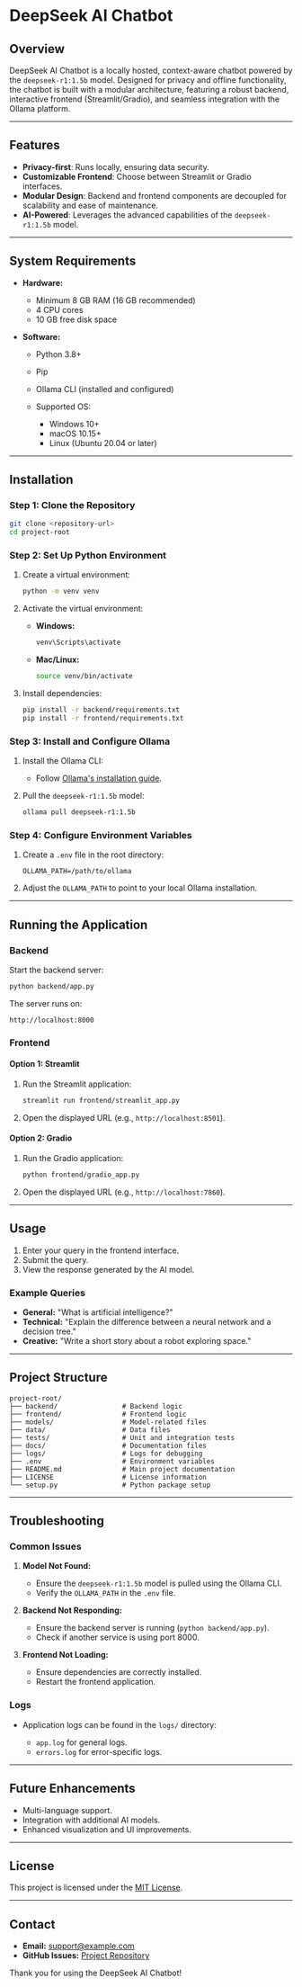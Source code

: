# DeepSeek AI Chatbot

## Overview

DeepSeek AI Chatbot is a locally hosted, context-aware chatbot powered by the `deepseek-r1:1.5b` model. Designed for privacy and offline functionality, the chatbot is built with a modular architecture, featuring a robust backend, interactive frontend (Streamlit/Gradio), and seamless integration with the Ollama platform.

---

## Features

* **Privacy-first**: Runs locally, ensuring data security.
* **Customizable Frontend**: Choose between Streamlit or Gradio interfaces.
* **Modular Design**: Backend and frontend components are decoupled for scalability and ease of maintenance.
* **AI-Powered**: Leverages the advanced capabilities of the `deepseek-r1:1.5b` model.

---

## System Requirements

* **Hardware:**

  * Minimum 8 GB RAM (16 GB recommended)
  * 4 CPU cores
  * 10 GB free disk space

* **Software:**

  * Python 3.8+
  * Pip
  * Ollama CLI (installed and configured)
  * Supported OS:

    * Windows 10+
    * macOS 10.15+
    * Linux (Ubuntu 20.04 or later)

---

## Installation

### Step 1: Clone the Repository

```bash
git clone <repository-url>
cd project-root
```

### Step 2: Set Up Python Environment

1. Create a virtual environment:

   ```bash
   python -m venv venv
   ```
2. Activate the virtual environment:

   * **Windows:**

     ```bash
     venv\Scripts\activate
     ```
   * **Mac/Linux:**

     ```bash
     source venv/bin/activate
     ```
3. Install dependencies:

   ```bash
   pip install -r backend/requirements.txt
   pip install -r frontend/requirements.txt
   ```

### Step 3: Install and Configure Ollama

1. Install the Ollama CLI:

   * Follow [Ollama's installation guide](https://ollama.com/docs/installation).
2. Pull the `deepseek-r1:1.5b` model:

   ```bash
   ollama pull deepseek-r1:1.5b
   ```

### Step 4: Configure Environment Variables

1. Create a `.env` file in the root directory:

   ```plaintext
   OLLAMA_PATH=/path/to/ollama
   ```
2. Adjust the `OLLAMA_PATH` to point to your local Ollama installation.

---

## Running the Application

### Backend

Start the backend server:

```bash
python backend/app.py
```

The server runs on:

```
http://localhost:8000
```

### Frontend

#### Option 1: Streamlit

1. Run the Streamlit application:

   ```bash
   streamlit run frontend/streamlit_app.py
   ```
2. Open the displayed URL (e.g., `http://localhost:8501`).

#### Option 2: Gradio

1. Run the Gradio application:

   ```bash
   python frontend/gradio_app.py
   ```
2. Open the displayed URL (e.g., `http://localhost:7860`).

---

## Usage

1. Enter your query in the frontend interface.
2. Submit the query.
3. View the response generated by the AI model.

### Example Queries

* **General:** "What is artificial intelligence?"
* **Technical:** "Explain the difference between a neural network and a decision tree."
* **Creative:** "Write a short story about a robot exploring space."

---

## Project Structure

```plaintext
project-root/
├── backend/                # Backend logic
├── frontend/               # Frontend logic
├── models/                 # Model-related files
├── data/                   # Data files
├── tests/                  # Unit and integration tests
├── docs/                   # Documentation files
├── logs/                   # Logs for debugging
├── .env                    # Environment variables
├── README.md               # Main project documentation
├── LICENSE                 # License information
└── setup.py                # Python package setup
```

---

## Troubleshooting

### Common Issues

1. **Model Not Found:**

   * Ensure the `deepseek-r1:1.5b` model is pulled using the Ollama CLI.
   * Verify the `OLLAMA_PATH` in the `.env` file.

2. **Backend Not Responding:**

   * Ensure the backend server is running (`python backend/app.py`).
   * Check if another service is using port 8000.

3. **Frontend Not Loading:**

   * Ensure dependencies are correctly installed.
   * Restart the frontend application.

### Logs

* Application logs can be found in the `logs/` directory:

  * `app.log` for general logs.
  * `errors.log` for error-specific logs.

---

## Future Enhancements

* Multi-language support.
* Integration with additional AI models.
* Enhanced visualization and UI improvements.

---

## License

This project is licensed under the [MIT License](LICENSE).

---

## Contact

* **Email:** [support@example.com](mailto:support@example.com)
* **GitHub Issues:** [Project Repository](https://github.com/your-repository-link)

Thank you for using the DeepSeek AI Chatbot!
